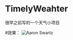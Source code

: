 # TimelyWeahter
很早之前写的一个天气小项目


#效果：
![Aaron Swartz](https://github.com/timelywind/TimelyWeahter/raw/master/TimelyWeahter/效果图/mainPage.png)
